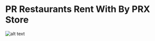 # PR Restaurants Rent With By PRX Store
![alt text](https://cdn.discordapp.com/attachments/1222730145773785098/1232647540256669778/2024-04-24_135206.png?ex=662b897b&is=662a37fb&hm=c387a02ca5b37afa73a427c177cb48fc1590eb9921fb2a0e464afd64e2879e67&)
